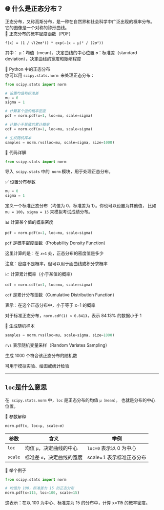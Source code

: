 ## 🌐 什么是正态分布？
正态分布，又称高斯分布，是一种在自然界和社会科学中广泛出现的概率分布。
它的图像是一个对称的钟形曲线。  
📌 正态分布的概率密度函数（PDF）
```Code
f(x) = (1 / √(2πσ²)) * exp(−(x − μ)² / (2σ²))
```
其中：
`μ`：均值（mean），决定曲线的中心位置
`σ`：标准差（standard deviation），决定曲线的宽度和陡峭程度    

🐍 Python 中的正态分布  
你可以用 `scipy.stats.norm `来处理正态分布：

```python
from scipy.stats import norm

# 设置均值和标准差
mu = 0
sigma = 1

# 计算某个值的概率密度
pdf = norm.pdf(x=1, loc=mu, scale=sigma)

# 计算小于某值的累计概率
cdf = norm.cdf(x=1, loc=mu, scale=sigma)

# 生成随机样本
samples = norm.rvs(loc=mu, scale=sigma, size=1000)
```

📌 代码详解
```python
from scipy.stats import norm
```
导入` scipy.stats` 中的` norm` 模块，用于处理正态分布。

✅ 设置分布参数
```python
mu = 0
sigma = 1
```
定义一个标准正态分布（均值为 0，标准差为 1）。你也可以设置为其他值，
比如 `mu = 100`，`sigma = 15` 来模拟考试成绩分布。

📊 计算某个值的概率密度
```python
pdf = norm.pdf(x=1, loc=mu, scale=sigma)
```
`pdf` 是概率密度函数（Probability Density Function）

这里计算的是：在 `𝑥=1`
 处，正态分布的密度值是多少

注意：密度不是概率，但可以用于画曲线或积分求概率

📈 计算累计概率（小于某值的概率）
```python
cdf = norm.cdf(x=1, loc=mu, scale=sigma)
```
`cdf` 是累计分布函数（Cumulative Distribution Function）

表示：在这个正态分布中，小于等于 x=1 的概率

对于标准正态分布，`norm.cdf(1) ≈ 0.8413`，表示 84.13% 的数据小于 1

🎲 生成随机样本
```python
samples = norm.rvs(loc=mu, scale=sigma, size=1000)
```
`rvs` 表示随机变量采样（Random Variates Sampling）

生成 1000 个符合该正态分布的随机数

可用于模拟实验、绘图或统计检验  

---
## `loc`是什么意思  
在` scipy.stats.norm` 中，`loc` 是正态分布的均值 `μ（mean）`，
也就是分布的中心位置。

📌 参数解释
```python
norm.pdf(x, loc=μ, scale=σ)
```
|参数|	含义|	举例
|---|---|---
|`loc`|	均值 `μ`，决定曲线的中心	|`loc=0` 表示以 0 为中心
|`scale`|	标准差 `σ`，决定曲线的宽度	|scale=1 表示标准正态分布
  
🧠 举个例子
```python
from scipy.stats import norm

# 均值为 100，标准差为 15 的正态分布
norm.pdf(x=115, loc=100, scale=15)
```
这表示：在以 100 为中心、标准差为 15 的分布中，计算 x=115 的概率密度。  
